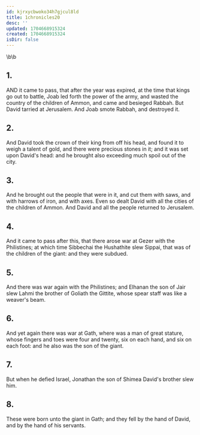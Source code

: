 ```yaml
---
id: kjrxycbwoko34h7gjcul8ld
title: 1chronicles20
desc: ''
updated: 1704668915324
created: 1704668915324
isDir: false
---
```

\b\b
## 1.
AND it came to pass, that after the year was expired, at the time that kings go out to battle, Joab led forth the power of the army, and wasted the country of the children of Ammon, and came and besieged Rabbah.  But David tarried at Jerusalem.  And Joab smote Rabbah, and destroyed it.
## 2.
And David took the crown of their king from off his head, and found it to weigh a talent of gold, and there were precious stones in it; and it was set upon David's head: and he brought also exceeding much spoil out of the city.
## 3.
And he brought out the people that were in it, and cut them with saws, and with harrows of iron, and with axes.  Even so dealt David with all the cities of the children of Ammon.  And David and all the people returned to Jerusalem.
## 4.
And it came to pass after this, that there arose war at Gezer with the Philistines; at which time Sibbechai the Hushathite slew Sippai, that was of the children of the giant: and they were subdued.
## 5.
And there was war again with the Philistines; and Elhanan the son of Jair slew Lahmi the brother of Goliath the Gittite, whose spear staff was like a weaver's beam.
## 6.
And yet again there was war at Gath, where was a man of great stature, whose fingers and toes were four and twenty, six on each hand, and six on each foot: and he also was the son of the giant.
## 7.
But when he defied Israel, Jonathan the son of Shimea David's brother slew him.
## 8.
These were born unto the giant in Gath; and they fell by the hand of David, and by the hand of his servants.
